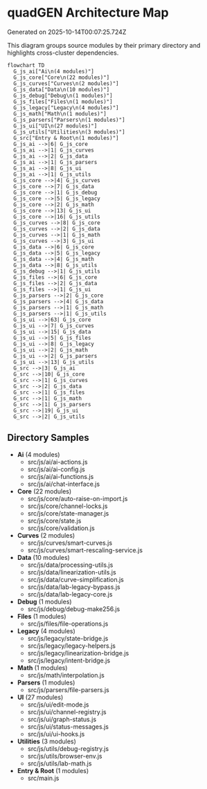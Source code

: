 # quadGEN Architecture Map

Generated on 2025-10-14T00:07:25.724Z

This diagram groups source modules by their primary directory and highlights cross-cluster dependencies.

```mermaid
flowchart TD
  G_js_ai["Ai\n(4 modules)"]
  G_js_core["Core\n(22 modules)"]
  G_js_curves["Curves\n(2 modules)"]
  G_js_data["Data\n(10 modules)"]
  G_js_debug["Debug\n(1 modules)"]
  G_js_files["Files\n(1 modules)"]
  G_js_legacy["Legacy\n(4 modules)"]
  G_js_math["Math\n(1 modules)"]
  G_js_parsers["Parsers\n(1 modules)"]
  G_js_ui["UI\n(27 modules)"]
  G_js_utils["Utilities\n(3 modules)"]
  G_src["Entry & Root\n(1 modules)"]
  G_js_ai -->|6| G_js_core
  G_js_ai -->|1| G_js_curves
  G_js_ai -->|2| G_js_data
  G_js_ai -->|1| G_js_parsers
  G_js_ai -->|8| G_js_ui
  G_js_ai -->|1| G_js_utils
  G_js_core -->|4| G_js_curves
  G_js_core -->|7| G_js_data
  G_js_core -->|1| G_js_debug
  G_js_core -->|5| G_js_legacy
  G_js_core -->|2| G_js_math
  G_js_core -->|13| G_js_ui
  G_js_core -->|16| G_js_utils
  G_js_curves -->|8| G_js_core
  G_js_curves -->|2| G_js_data
  G_js_curves -->|1| G_js_math
  G_js_curves -->|3| G_js_ui
  G_js_data -->|6| G_js_core
  G_js_data -->|5| G_js_legacy
  G_js_data -->|4| G_js_math
  G_js_data -->|8| G_js_utils
  G_js_debug -->|1| G_js_utils
  G_js_files -->|6| G_js_core
  G_js_files -->|2| G_js_data
  G_js_files -->|1| G_js_ui
  G_js_parsers -->|2| G_js_core
  G_js_parsers -->|4| G_js_data
  G_js_parsers -->|1| G_js_math
  G_js_parsers -->|1| G_js_utils
  G_js_ui -->|63| G_js_core
  G_js_ui -->|7| G_js_curves
  G_js_ui -->|15| G_js_data
  G_js_ui -->|5| G_js_files
  G_js_ui -->|8| G_js_legacy
  G_js_ui -->|2| G_js_math
  G_js_ui -->|2| G_js_parsers
  G_js_ui -->|13| G_js_utils
  G_src -->|3| G_js_ai
  G_src -->|10| G_js_core
  G_src -->|1| G_js_curves
  G_src -->|2| G_js_data
  G_src -->|1| G_js_files
  G_src -->|1| G_js_math
  G_src -->|1| G_js_parsers
  G_src -->|19| G_js_ui
  G_src -->|2| G_js_utils
```

## Directory Samples
- **Ai** (4 modules)
  - src/js/ai/ai-actions.js
  - src/js/ai/ai-config.js
  - src/js/ai/ai-functions.js
  - src/js/ai/chat-interface.js
- **Core** (22 modules)
  - src/js/core/auto-raise-on-import.js
  - src/js/core/channel-locks.js
  - src/js/core/state-manager.js
  - src/js/core/state.js
  - src/js/core/validation.js
- **Curves** (2 modules)
  - src/js/curves/smart-curves.js
  - src/js/curves/smart-rescaling-service.js
- **Data** (10 modules)
  - src/js/data/processing-utils.js
  - src/js/data/linearization-utils.js
  - src/js/data/curve-simplification.js
  - src/js/data/lab-legacy-bypass.js
  - src/js/data/lab-legacy-core.js
- **Debug** (1 modules)
  - src/js/debug/debug-make256.js
- **Files** (1 modules)
  - src/js/files/file-operations.js
- **Legacy** (4 modules)
  - src/js/legacy/state-bridge.js
  - src/js/legacy/legacy-helpers.js
  - src/js/legacy/linearization-bridge.js
  - src/js/legacy/intent-bridge.js
- **Math** (1 modules)
  - src/js/math/interpolation.js
- **Parsers** (1 modules)
  - src/js/parsers/file-parsers.js
- **UI** (27 modules)
  - src/js/ui/edit-mode.js
  - src/js/ui/channel-registry.js
  - src/js/ui/graph-status.js
  - src/js/ui/status-messages.js
  - src/js/ui/ui-hooks.js
- **Utilities** (3 modules)
  - src/js/utils/debug-registry.js
  - src/js/utils/browser-env.js
  - src/js/utils/lab-math.js
- **Entry & Root** (1 modules)
  - src/main.js
